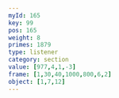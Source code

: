 ```yaml
---
myId: 165
key: 99
pos: 165
weight: 8
primes: 1879
type: listener
category: section
value: [977,4,1,-3]
frame: [1,30,40,1000,800,6,2]
object: [1,7,12]
---
```

